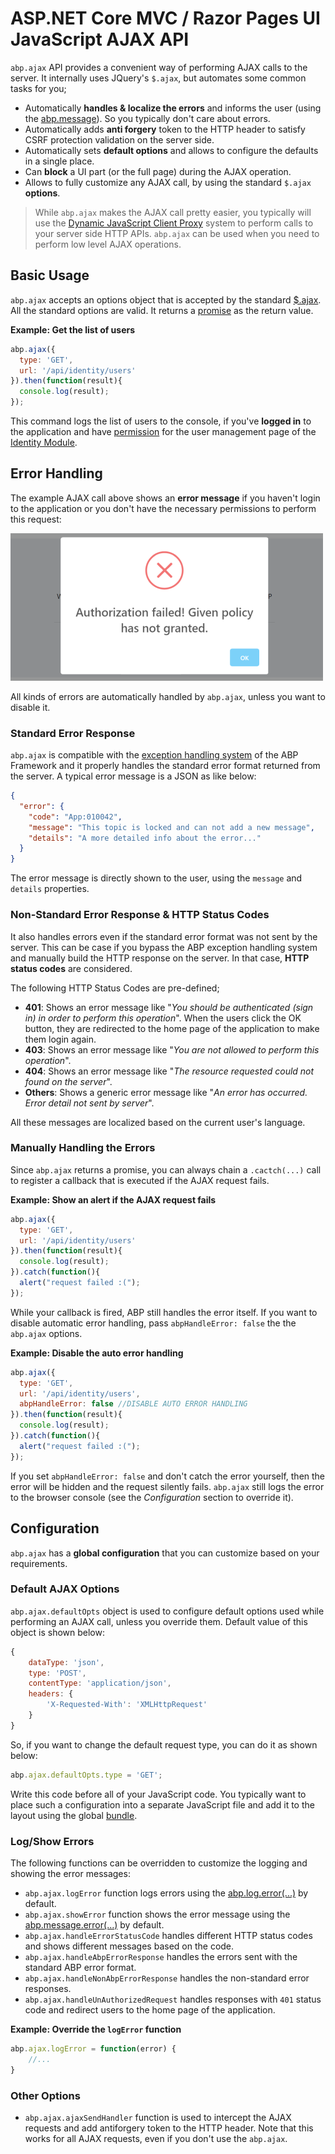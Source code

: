 # ASP.NET Core MVC / Razor Pages UI JavaScript AJAX API

`abp.ajax` API provides a convenient way of performing AJAX calls to the server. It internally uses JQuery's `$.ajax`, but automates some common tasks for you;

* Automatically **handles & localize the errors** and informs the user (using the [abp.message](message.md)). So you typically don't care about errors.
* Automatically adds **anti forgery** token to the HTTP header to satisfy CSRF protection validation on the server side.
* Automatically sets **default options** and allows to configure the defaults in a single place.
* Can **block** a UI part (or the full page) during the AJAX operation.
* Allows to fully customize any AJAX call, by using the standard `$.ajax` **options**.

> While `abp.ajax` makes the AJAX call pretty easier, you typically will use the [Dynamic JavaScript Client Proxy](../dynamic-javascript-proxies.md) system to perform calls to your server side HTTP APIs. `abp.ajax` can be used when you need to perform low level AJAX operations.

## Basic Usage

`abp.ajax` accepts an options object that is accepted by the standard [$.ajax](https://api.jquery.com/jquery.ajax/#jQuery-ajax-settings). All the standard options are valid. It returns a [promise](https://api.jquery.com/category/deferred-object/) as the return value.

**Example: Get the list of users**

````js
abp.ajax({
  type: 'GET',
  url: '/api/identity/users'
}).then(function(result){
  console.log(result);
});
````

This command logs the list of users to the console, if you've **logged in** to the application and have [permission](../../../fundamentals/authorization.md) for the user management page of the [Identity Module](../../../../modules/identity.md).

## Error Handling

The example AJAX call above shows an **error message** if you haven't login to the application or you don't have the necessary permissions to perform this request:

![ajax-error](../../../../images/ajax-error.png)

All kinds of errors are automatically handled by `abp.ajax`, unless you want to disable it.

### Standard Error Response

`abp.ajax` is compatible with the [exception handling system](../../fundamentals/exception-handling.md) of the ABP Framework and it properly handles the standard error format returned from the server. A typical error message is a JSON as like below:

````json
{
  "error": {
    "code": "App:010042",
    "message": "This topic is locked and can not add a new message",
    "details": "A more detailed info about the error..."
  }
}
````

The error message is directly shown to the user, using the `message` and `details` properties.

### Non-Standard Error Response & HTTP Status Codes

It also handles errors even if the standard error format was not sent by the server. This can be case if you bypass the ABP exception handling system and manually build the HTTP response on the server. In that case, **HTTP status codes** are considered.

The following HTTP Status Codes are pre-defined;

* **401**: Shows an error message like "*You should be authenticated (sign in) in order to perform this operation*". When the users click the OK button, they are redirected to the home page of the application to make them login again.
* **403**: Shows an error message like "*You are not allowed to perform this operation*".
* **404**: Shows an error message like "*The resource requested could not found on the server*".
* **Others**: Shows a generic error message like "*An error has occurred. Error detail not sent by server*".

All these messages are localized based on the current user's language.

### Manually Handling the Errors

Since `abp.ajax` returns a promise, you can always chain a `.cactch(...)` call to register a callback that is executed if the AJAX request fails.

**Example: Show an alert if the AJAX request fails**

````js
abp.ajax({
  type: 'GET',
  url: '/api/identity/users'
}).then(function(result){
  console.log(result);
}).catch(function(){
  alert("request failed :(");
});
````

While your callback is fired, ABP still handles the error itself. If you want to disable automatic error handling, pass `abpHandleError: false` the the `abp.ajax` options.

**Example: Disable the auto error handling**

````js
abp.ajax({
  type: 'GET',
  url: '/api/identity/users',
  abpHandleError: false //DISABLE AUTO ERROR HANDLING
}).then(function(result){
  console.log(result);
}).catch(function(){
  alert("request failed :(");
});
````

If you set `abpHandleError: false` and don't catch the error yourself, then the error will be hidden and the request silently fails. `abp.ajax` still logs the error to the browser console (see the *Configuration* section to override it).

## Configuration

`abp.ajax` has a **global configuration** that you can customize based on your requirements.

### Default AJAX Options

`abp.ajax.defaultOpts` object is used to configure default options used while performing an AJAX call, unless you override them. Default value of this object is shown below: 

````js
{
    dataType: 'json',
    type: 'POST',
    contentType: 'application/json',
    headers: {
        'X-Requested-With': 'XMLHttpRequest'
    }
}
````

So, if you want to change the default request type, you can do it as shown below:

````js
abp.ajax.defaultOpts.type = 'GET';
````

Write this code before all of your JavaScript code. You typically want to place such a configuration into a separate JavaScript file and add it to the layout using the global [bundle](../bundling-minification.md).

### Log/Show Errors

The following functions can be overridden to customize the logging and showing the error messages:

* `abp.ajax.logError` function logs errors using the [abp.log.error(...)](logging.md) by default.
* `abp.ajax.showError` function shows the error message using the [abp.message.error(...)](message.md) by default.
* `abp.ajax.handleErrorStatusCode` handles different HTTP status codes and shows different messages based on the code.
* `abp.ajax.handleAbpErrorResponse` handles the errors sent with the standard ABP error format.
* `abp.ajax.handleNonAbpErrorResponse` handles the non-standard error responses.
* `abp.ajax.handleUnAuthorizedRequest` handles responses with `401` status code and redirect users to the home page of the application.

**Example: Override the `logError` function**

````js
abp.ajax.logError = function(error) {
    //...
}
````

### Other Options

* `abp.ajax.ajaxSendHandler` function is used to intercept the AJAX requests and add antiforgery token to the HTTP header. Note that this works for all AJAX requests, even if you don't use the `abp.ajax`.